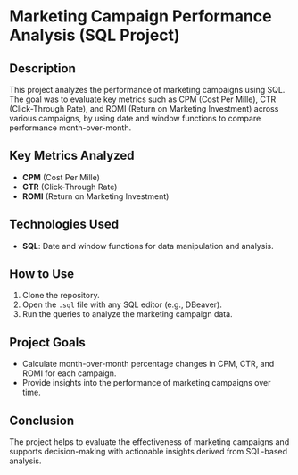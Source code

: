 # Marketing Campaign Performance Analysis (SQL Project)

## Description
This project analyzes the performance of marketing campaigns using SQL. The goal was to evaluate key metrics such as CPM (Cost Per Mille), CTR (Click-Through Rate), and ROMI (Return on Marketing Investment) across various campaigns, by using date and window functions to compare performance month-over-month.

## Key Metrics Analyzed
- **CPM** (Cost Per Mille)
- **CTR** (Click-Through Rate)
- **ROMI** (Return on Marketing Investment)

## Technologies Used
- **SQL**: Date and window functions for data manipulation and analysis.

## How to Use
1. Clone the repository.
2. Open the `.sql` file with any SQL editor (e.g., DBeaver).
3. Run the queries to analyze the marketing campaign data.

## Project Goals
- Calculate month-over-month percentage changes in CPM, CTR, and ROMI for each campaign.
- Provide insights into the performance of marketing campaigns over time.

## Conclusion
The project helps to evaluate the effectiveness of marketing campaigns and supports decision-making with actionable insights derived from SQL-based analysis.
